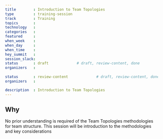 ```yaml
---
title        : Introduction to Team Topologies
type         : training-session
track        : Training
topics       : 
technology   :
categories   :
featured     : 
when_week    : 
when_day     :
when_time    : 
hey_summit   :
session_slack:
status       : draft             # draft, review-content, done
organizers   : 
        
status       : review-content             # draft, review-content, done
organizers   :

description  : Introduction to Team Topologies
---
```


## Why

No prior understanding is required of the Team Topologies methodologies for team structure. This session will be introduction to the methodologies and key considerations
